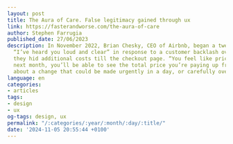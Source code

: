```yaml
---
layout: post
title: The Aura of Care. False legitimacy gained through ux
link: https://fasterandworse.com/the-aura-of-care
author: Stephen Farrugia
published_date: 27/06/2023
description: In November 2022, Brian Chesky, CEO of Airbnb, began a tweet thread with
  “I’ve heard you loud and clear” in response to a customer backlash over the way
  they hid additional costs till the checkout page. “You feel like prices aren’t transparent…starting
  next month, you’ll be able to see the total price you’re paying up front” he said
  about a change that could be made urgently in a day, or carefully over a few.
language: en
categories:
- articles
tags:
- design
- ux
og-tags: design, ux
permalink: "/:categories/:year/:month/:day/:title/"
date: '2024-11-05 20:55:44 +0100'
---
```

